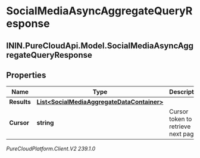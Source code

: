 # SocialMediaAsyncAggregateQueryResponse

## ININ.PureCloudApi.Model.SocialMediaAsyncAggregateQueryResponse

## Properties

|Name | Type | Description | Notes|
|------------ | ------------- | ------------- | -------------|
| **Results** | [**List&lt;SocialMediaAggregateDataContainer&gt;**](SocialMediaAggregateDataContainer) |  | [optional] |
| **Cursor** | **string** | Cursor token to retrieve next page | [optional] |



_PureCloudPlatform.Client.V2 239.1.0_
